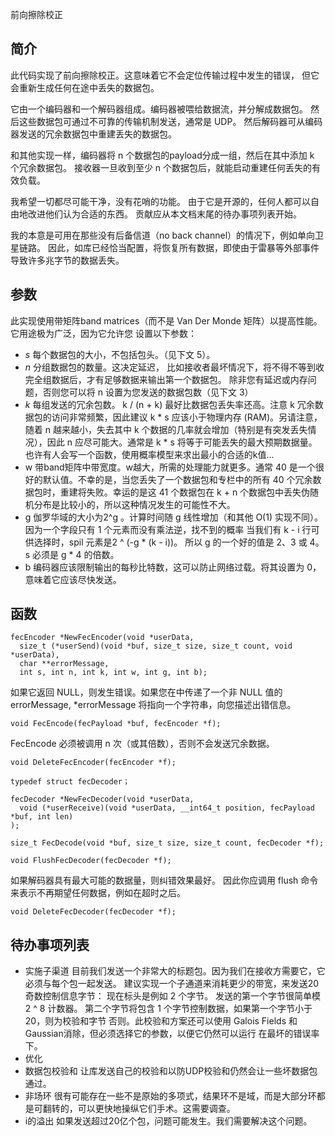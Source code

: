 前向擦除校正
## 简介
此代码实现了前向擦除校正。这意味着它不会定位传输过程中发生的错误，
但它会重新生成任何在途中丢失的数据包。
 
它由一个编码器和一个解码器组成。编码器被喂给数据流，并分解成数据包。
然后这些数据包可通过不可靠的传输机制发送，通常是 UDP。
然后解码器可从编码器发送的冗余数据包中重建丢失的数据包。
 
和其他实现一样，编码器将 n 个数据包的payload分成一组，然后在其中添加 k 个冗余数据包。
接收器一旦收到至少 n 个数据包后，就能启动重建任何丢失的有效负载。
 
我希望一切都尽可能干净，没有花哨的功能。
由于它是开源的，任何人都可以自由地改进他们认为合适的东西。
贡献应从本文档末尾的待办事项列表开始。
 
我的本意是可用在那些没有后备信道（no back channel）的情况下，例如单向卫星链路。
因此，如库已经恰当配置，将恢复所有数据，即使由于雷暴等外部事件导致许多兆字节的数据丢失。
 
## 参数
此实现使用带矩阵band matrices（而不是 Van Der Monde 矩阵）以提高性能。它用途极为广泛，因为它允许您
设置以下参数：

- *s* 每个数据包的大小，不包括包头。（见下文 5）。
- *n* 分组数据包的数量。这决定延迟，
比如接收者最坏情况下，将不得不等到收完全组数据后，才有足够数据来输出第一个数据包。
除非您有延迟或内存问题，否则您可以将 n 设置为您发送的数据包数（见下文 3）
- *k* 每组发送的冗余包数。
k / (n + k) 最好比数据包丢失率还高。注意 k 冗余数据包的访问非常频繁，因此建议 k * s 应该小于物理内存 (RAM)。另请注意，随着 n 越来越小，失去其中 k 个数据的几率就会增加（特别是有突发丢失情况），因此 n 应尽可能大。通常是 k * s 将等于可能丢失的最大预期数据量。
也许有人会写一个函数，使用概率模型来求出最小的合适的k值...
- w 带band矩阵中带宽度。w越大，所需的处理能力就更多。通常 40 是一个很好的默认值。不幸的是，当您丢失了一个数据包和专栏中的所有 40 个冗余数据包时，重建将失败。幸运的是这 41 个数据包在 k + n 个数据包中丢失伪随机分布是比较小的，所以这种情况发生的可能性不大。
- g 伽罗华域的大小为2^g 。计算时间随 g 线性增加（和其他 O(1) 实现不同）。
因为一个字段只有 1 个元素而没有乘法逆，找不到的概率
当我们有 k - i 行可供选择时，spil 元素是2 ^ (-g * (k - i))。
所以 g 的一个好的值是 2、3 或 4。
s 必须是 g * 4 的倍数。
- b 编码器应该限制输出的每秒比特数，这可以防止网络过载。将其设置为 0，意味着它应该尽快发送。

## 函数
```
fecEncoder *NewFecEncoder(void *userData,
  size_t (*userSend)(void *buf, size_t size, size_t count, void *userData),
  char **errorMessage,
  int s, int n, int k, int w, int g, int b);
```

如果它返回 NULL，则发生错误。如果您在中传递了一个非 NULL 值的errorMessage, 
*errorMessage 将指向一个字符串，向您描述出错信息。
```
void FecEncode(fecPayload *buf, fecEncoder *f);
```
FecEncode 必须被调用 n 次（或其倍数），否则不会发送冗余数据。
```
void DeleteFecEncoder(fecEncoder *f);
```

```
typedef struct fecDecoder；
 
fecDecoder *NewFecDecoder(void *userData,
  void (*userReceive)(void *userData, __int64_t position, fecPayload *buf, int len)
);
 
size_t FecDecode(void *buf, size_t size, size_t count, fecDecoder *f);
 
void FlushFecDecoder(fecDecoder *f);
```
如果解码器具有最大可能的数据量，则纠错效果最好。
因此你应调用 flush 命令来表示不再期望任何数据，例如在超时之后。
```
void DeleteFecDecoder(fecDecoder *f);
```
 
## 待办事项列表
- 实施子渠道 目前我们发送一个非常大的标题包。因为我们在接收方需要它，它必须与每个包一起发送。
建议实现一个子通道来消耗更少的带宽，来发送20奇数控制信息字节：
现在标头是例如 2 个字节。
发送的第一个字节很简单模2 ^ 8 计数器。
第二个字节将包含 1 个字节控制数据，如果第一个字节小于 20，则为校验和字节
否则。此校验和方案还可以使用 Galois Fields 和 Gaussian消除，但必须选择它的参数，以便它仍然可以运行
在最坏的错误率下。
- 优化 
- 数据包校验和 让库发送自己的校验和以防UDP校验和仍然会让一些坏数据包通过。
- 非场环 很有可能存在一些不是原始的多项式，结果环不是域，而是大部分环都是可翻转的，可以更快地操纵它们手术。这需要调查。
- i的溢出 如果发送超过20亿个包，问题可能发生。我们需要解决这个问题。
 